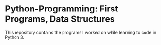 # Python-Programming: First Programs, Data Structures
This repository contains the programs I worked on while learning to code in Python 3.
